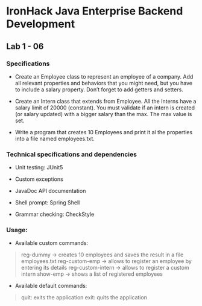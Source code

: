 # IronHack Java Enterprise Backend Development
## Lab 1 - 06

### Specifications

* Create an Employee class to represent an employee of a company. Add all relevant properties and behaviors that you might need, but you have to include a salary property. Don’t forget to add getters and setters.
 
 
* Create an Intern class that extends from Employee. All the Interns have a salary limit of 20000 (constant). You must validate if an intern is created (or salary updated) with a bigger salary than the max. The max value is set.
 
 
* Write a program that creates 10 Employees and print it al the properties into a file named employees.txt.


### Technical specifications and dependencies

* Unit testing: JUnit5

 
* Custom exceptions
 
 
* JavaDoc API documentation
 
 
* Shell prompt: Spring Shell
 
 
* Grammar checking: CheckStyle

### Usage:

* Available custom commands:
> reg-dummy -> creates 10 employees and saves the result in a file employees.txt
> reg-custom-emp -> allows to register an employee by entering its details
> reg-custom-intern -> allows to register a custom intern
> show-emp -> shows a list of registered employees

* Available default commands:
> quit: exits the application
> exit: quits the application